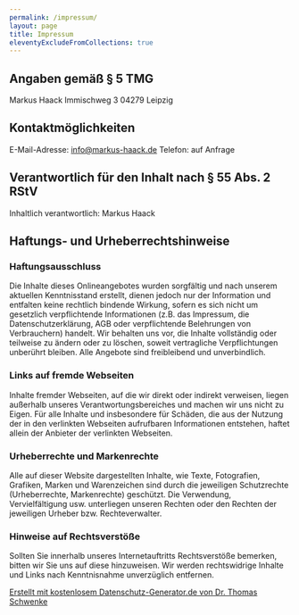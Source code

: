 ```yaml
---
permalink: /impressum/
layout: page
title: Impressum
eleventyExcludeFromCollections: true
---
```


## Angaben gemäß § 5 TMG

Markus Haack
Immischweg 3
04279 Leipzig

## Kontaktmöglichkeiten

E-Mail-Adresse: info@markus-haack.de
Telefon: auf Anfrage

## Verantwortlich für den Inhalt nach § 55 Abs. 2 RStV

Inhaltlich verantwortlich: Markus Haack

## Haftungs- und Urheberrechtshinweise

### Haftungsausschluss

Die Inhalte dieses Onlineangebotes wurden sorgfältig und nach unserem aktuellen Kenntnisstand erstellt, dienen jedoch nur der Information und entfalten keine rechtlich bindende Wirkung, sofern es sich nicht um gesetzlich verpflichtende Informationen (z.B. das Impressum, die Datenschutzerklärung, AGB oder verpflichtende Belehrungen von Verbrauchern) handelt. Wir behalten uns vor, die Inhalte vollständig oder teilweise zu ändern oder zu löschen, soweit vertragliche Verpflichtungen unberührt bleiben. Alle Angebote sind freibleibend und unverbindlich.

### Links auf fremde Webseiten

Inhalte fremder Webseiten, auf die wir direkt oder indirekt verweisen, liegen außerhalb unseres Verantwortungsbereiches und machen wir uns nicht zu Eigen. Für alle Inhalte und insbesondere für Schäden, die aus der Nutzung der in den verlinkten Webseiten aufrufbaren Informationen entstehen, haftet allein der Anbieter der verlinkten Webseiten.

### Urheberrechte und Markenrechte

Alle auf dieser Website dargestellten Inhalte, wie Texte, Fotografien, Grafiken, Marken und Warenzeichen sind durch die jeweiligen Schutzrechte (Urheberrechte, Markenrechte) geschützt. Die Verwendung, Vervielfältigung usw. unterliegen unseren Rechten oder den Rechten der jeweiligen Urheber bzw. Rechteverwalter.

### Hinweise auf Rechtsverstöße

Sollten Sie innerhalb unseres Internetauftritts Rechtsverstöße bemerken, bitten wir Sie uns auf diese hinzuweisen. Wir werden rechtswidrige Inhalte und Links nach Kenntnisnahme unverzüglich entfernen.

[Erstellt mit kostenlosem Datenschutz-Generator.de von Dr. Thomas Schwenke](https://datenschutz-generator.de/?l=de)
